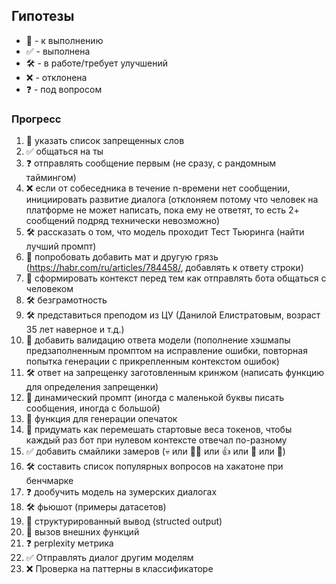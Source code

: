 ## Гипотезы
- 📅 - к выполнению
- ✅ - выполнена
- 🛠️ - в работе/требует улучшений
- ❌ - отклонена
- ❓ - под вопросом

### Прогресс
1. 📅 указать список запрещенных слов
2. ✅ общаться на ты
3. ❓ отправлять сообщение первым (не сразу, с рандомным таймингом)
4. ❌ если от собеседника в течение n-времени нет сообщении, инициировать развитие диалога (отклоняем потому что человек на платформе не может написать, пока ему не ответят, то есть 2+ сообщений подряд технически невозможно)
5. 🛠️ рассказать о том, что модель проходит Тест Тьюринга (найти лучший промпт)
6. 📅 попробовать добавить мат и другую грязь (https://habr.com/ru/articles/784458/, добавлять к ответу строки)
7. 📅 сформировать контекст перед тем как отправлять бота общаться с человеком
8. 🛠️ безграмотность
9. 🛠️ представиться преподом из ЦУ (Данилой Елистратовым, возраст 35 лет наверное и т.д.)
10. 📅 добавить валидацию ответа модели (пополнение хэшмапы предзаполненным промптом на исправление ошибки, повторная попытка генерации с прикрепленным контекстом ошибок)
11. 🛠️ ответ на запрещенку заготовленным кринжом (написать функцию для определения запрещенки)
12. 📅 динамический промпт (иногда с маленькой буквы писать сообщения, иногда с большой)
13. 📅 функция для генерации опечаток
14. 📅 придумать как перемешать стартовые веса токенов, чтобы каждый раз бот при нулевом контексте отвечал по-разному
15. ✅ добавить смайлики замеров (💀 или 💅🏿 или 👍 или 👀 или 🌚)
16. 🛠️ составить список популярных вопросов на хакатоне при бенчмарке
17. ❓ дообучить модель на зумерских диалогах 
18. 🛠️ фьюшот (примеры датасетов)
19. 📅 структурированный вывод (structed output)
20. 📅 вызов внешних функций
21. ❓ perplexity метрика
22. ✅ Отправлять диалог другим моделям
23. ❌ Проверка на паттерны в классификаторе